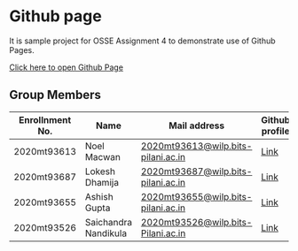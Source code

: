 # Github page
It is sample project for OSSE Assignment 4 to demonstrate use of Github Pages.

[Click here to open Github Page](https://osse8.github.io/)


## Group Members
| Enrollnment No. | Name             | Mail address                       | Github profile                           |
| --------------- | ---------------- | ---------------------------------- | ---------------------------------------- |
| 2020mt93613	| Noel Macwan	         | 2020mt93613@wilp.bits-pilani.ac.in | [Link](https://github.com/NoelMacwan)    | 
| 2020mt93687	| Lokesh Dhamija       | 2020mt93687@wilp.bits-pilani.ac.in | [Link](https://github.com/lokeshdhamija) | 
| 2020mt93655	| Ashish Gupta	       | 2020mt93655@wilp.bits-pilani.ac.in | [Link](https://github.com/ashgupta1489)  |
| 2020mt93526	| Saichandra Nandikula | 2020mt93526@wilp.bits-Pilani.ac.in | [Link](https://github.com/saichandra13)  |
